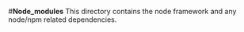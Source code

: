 #**Node_modules**
This directory contains the node framework and any node/npm related dependencies.

